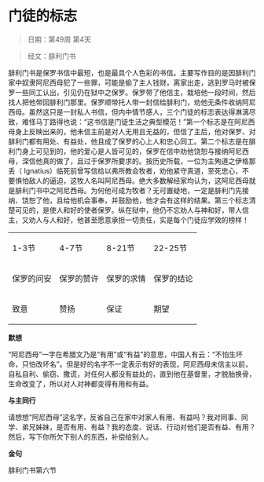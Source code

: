 # 门徒的标志

> 日期：第49周 第4天

> 经文：腓利门书

腓利门书是保罗书信中最短，也是最具个人色彩的书信。主要写作目的是因腓利门家中奴隶阿尼西母犯了一些罪，可能是偷了主人钱财，离家出走，逃到罗马时被保罗一些同工认出，引见仍在狱中之保罗。保罗带了他信主，栽培他一段时间，然后找人把他带回腓利门那里。保罗顺带托人带一封信给腓利门，劝他无条件收纳阿尼西母。虽然这只是一封私人书信，但内中情节感人，三个门徒的标志表达得淋漓尽致，难怪马丁路得也说：“这书信是门徒生活之典型模范！”第一个标志是在阿尼西母身上反映出来的，他未信主前是对人无用且无益的，但信了主后，他对保罗、对腓利门都有用处、有益处，他且成了保罗的心上人和忠心同工。第二个标志是在腓利门身上可见到的，他的爱心是人皆可见的，保罗在信中劝他饶恕与接纳阿尼西母，深信他真的做了，且过于保罗所要求的。按历史所载，一位为主殉道之伊格那丢（ Ignatius）临死前曾写信给以弗所教会牧者，劝他紧守真道，至死忠心，不要惧怕敌人的逼迫，这牧人名叫阿尼西母。绝大多数解经家均认为，这阿尼西母就是腓利门书中之阿尼西母。为何他可成为牧者？无可置疑地，一定是腓利门先接纳、饶恕了他，且给他机会事奉，并鼓励他，他才会有这样的结果。第三个标志清楚可见的，是使人和好的使者保罗。纵在狱中，他仍不忘劝人与神和好，带人信主，又劝人与人和好，他甚至愿意承担一切责任，实是每个门徒应学效的榜样！

<table>
 <tbody>
  <tr>
   <td><p>1-3节</p></td>
   <td><p>4-7节</p></td>
   <td><p>8-21节</p></td>
   <td><p>22-25节</p></td>
  </tr>
  <tr>
   <td><p>保罗的问安</p></td>
   <td><p>保罗的赞许</p></td>
   <td><p>保罗的求情</p></td>
   <td><p>保罗的结论</p></td>
  </tr>
  <tr>
   <td><p>致意</p></td>
   <td><p>赞扬</p></td>
   <td><p>保证</p></td>
   <td><p>期望</p></td>
  </tr>
 </tbody>
</table>

**默想**

“阿尼西母”一字在希腊文乃是“有用”或“有益”的意思，中国人有云：“不怕生坏命，只怕改坏名”。但是好的名字不一定表示有好的表现，阿尼西母未信主以前，自私自利、偷窃、撒谎，对任何人都没有益处的，直到他在基督里，才脱胎换骨，生命改变了，所以对人对神都变得有用和有益。

**与主同行**

请想想“阿尼西母”这名字，反省自己在家中对家人有用、有益吗？我对同事、同学、弟兄姊妹，是否有用、有益？我的态度、说话、行动对他们是否有益、有用？然后，写下你所欠下别人的东西，补偿给别人。

**金句**

腓利门书第六节